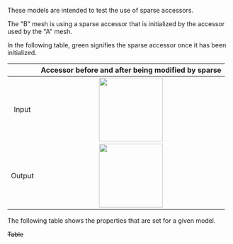 These models are intended to test the use of sparse accessors.  

The "B" mesh is using a sparse accessor that is initialized by the accessor used by the "A" mesh.  

In the following table, green signifies the sparse accessor once it has been initialized.  

|   | Accessor before and after being modified by sparse |
| :---: | :---: |
| Input | <img src="Figures/SparseAccessor_Input.png" height="144" width="144" align="middle"> |
| Output | <img src="Figures/SparseAccessor_Output-Translation.png" height="144" width="144" align="middle"> |  

The following table shows the properties that are set for a given model.  

~~Table~~ 
